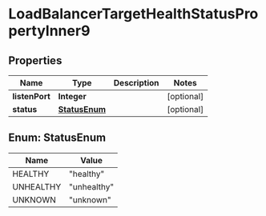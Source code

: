 

# LoadBalancerTargetHealthStatusPropertyInner9


## Properties

| Name | Type | Description | Notes |
|------------ | ------------- | ------------- | -------------|
|**listenPort** | **Integer** |  |  [optional] |
|**status** | [**StatusEnum**](#StatusEnum) |  |  [optional] |



## Enum: StatusEnum

| Name | Value |
|---- | -----|
| HEALTHY | &quot;healthy&quot; |
| UNHEALTHY | &quot;unhealthy&quot; |
| UNKNOWN | &quot;unknown&quot; |



